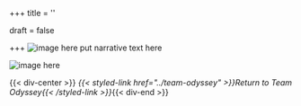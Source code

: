 +++
title = ''

draft = false

+++
![image here](../images/explorer-5.png#center)
put narrative text here

![image here](../images/bonus.png#center)

{{< div-center >}}
*{{< styled-link href="../team-odyssey" >}}Return to Team Odyssey{{< /styled-link >}}*{{< div-end >}}